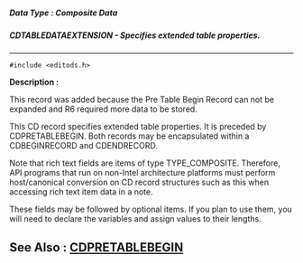 ##### Data Type : Composite Data
##### CDTABLEDATAEXTENSION - Specifies extended table properties.
---
```
#include <editods.h>
```
**Description :**

This record was added because the Pre Table Begin Record can not be expanded 
and R6 required more data to be stored.

This CD record specifies extended table properties. It is preceded by 
CDPRETABLEBEGIN. Both records may be encapsulated within a CDBEGINRECORD and 
CDENDRECORD. 

Note that rich text fields are items of type TYPE_COMPOSITE.  Therefore, API 
programs that run on non-Intel architecture platforms must perform 
host/canonical conversion on CD record structures such as this when accessing 
rich text item data in a note.

These fields may be followed by optional items. If you plan to use them, you 
will need to declare the variables and assign values to their lengths.

**See Also :**
[CDPRETABLEBEGIN](/reference/Data/CDPRETABLEBEGIN)
---
